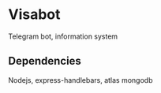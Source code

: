 # Visabot

Telegram bot, information system

## Dependencies

Nodejs, express-handlebars, atlas mongodb
